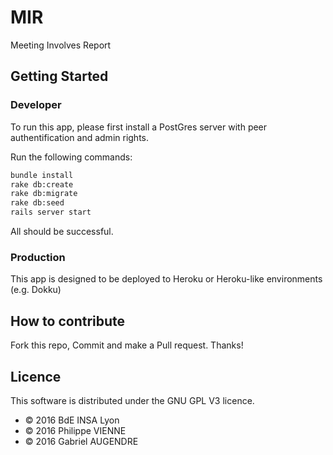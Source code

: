 # MIR
Meeting Involves Report

## Getting Started
### Developer
To run this app, please first install a PostGres server with peer authentification and admin rights.

Run the following commands:

```bash
bundle install
rake db:create
rake db:migrate
rake db:seed
rails server start
```

All should be successful.

### Production
This app is designed to be deployed to Heroku or Heroku-like environments (e.g. Dokku)

## How to contribute
Fork this repo, Commit and make a Pull request. Thanks!

## Licence
This software is distributed under the GNU GPL V3 licence.

- &copy; 2016 BdE INSA Lyon
- &copy; 2016 Philippe VIENNE
- &copy; 2016 Gabriel AUGENDRE


